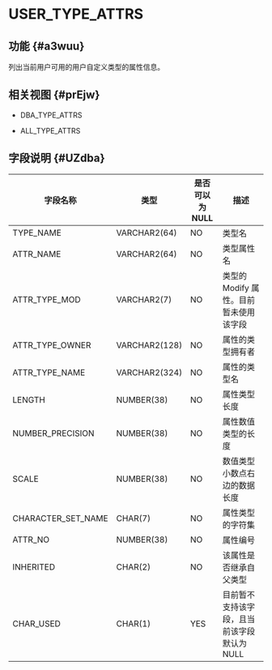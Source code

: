 USER_TYPE_ATTRS 
====================================



功能 {#a3wuu}
-----------

列出当前用户可用的用户自定义类型的属性信息。

相关视图 {#prEjw}
-------------

* DBA_TYPE_ATTRS

  

* ALL_TYPE_ATTRS

  




字段说明 {#UZdba}
-------------



|      **字段名称**      |    **类型**     | **是否可以为 NULL** |          **描述**          |
|--------------------|---------------|----------------|--------------------------|
| TYPE_NAME          | VARCHAR2(64)  | NO             | 类型名                      |
| ATTR_NAME          | VARCHAR2(64)  | NO             | 类型属性名                    |
| ATTR_TYPE_MOD      | VARCHAR2(7)   | NO             | 类型的 Modify 属性。目前暂未使用该字段  |
| ATTR_TYPE_OWNER    | VARCHAR2(128) | NO             | 属性的类型拥有者                 |
| ATTR_TYPE_NAME     | VARCHAR2(324) | NO             | 属性的类型名                   |
| LENGTH             | NUMBER(38)    | NO             | 属性类型长度                   |
| NUMBER_PRECISION   | NUMBER(38)    | NO             | 属性数值类型的长度                |
| SCALE              | NUMBER(38)    | NO             | 数值类型小数点右边的数据长度           |
| CHARACTER_SET_NAME | CHAR(7)       | NO             | 属性类型的字符集                 |
| ATTR_NO            | NUMBER(38)    | NO             | 属性编号                     |
| INHERITED          | CHAR(2)       | NO             | 该属性是否继承自父类型              |
| CHAR_USED          | CHAR(1)       | YES            | 目前暂不支持该字段，且当前该字段默认为 NULL |



